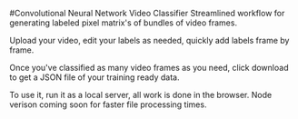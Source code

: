 #Convolutional Neural Network Video Classifier
Streamlined workflow for generating labeled pixel matrix's of bundles of video frames. 

Upload your video, edit your labels as needed, quickly add labels frame by frame.

Once you've classified as many video frames as you need, click download to get a JSON file of your training ready data.

To use it, run it as a local server, all work is done in the browser. Node verison coming soon for faster file processing times.
